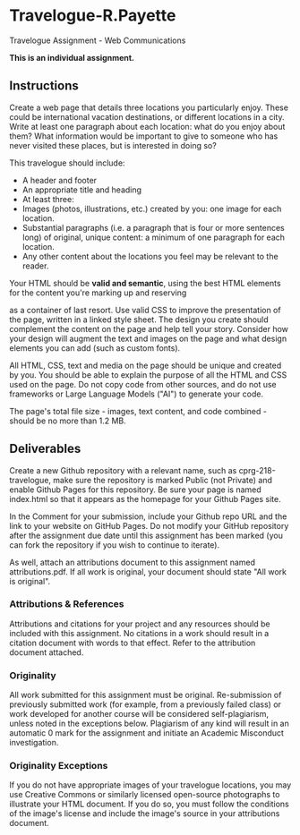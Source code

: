 # Travelogue-R.Payette
Travelogue Assignment - Web Communications 

**This is an individual assignment.**

## Instructions

Create a web page that details three locations you particularly enjoy. These could be international vacation destinations, or different locations in a city. Write at least one paragraph about each location: what do you enjoy about them? What information would be important to give to someone who has never visited these places, but is interested in doing so?

This travelogue should include:

- A header and footer
- An appropriate title and heading
- At least three:
- Images (photos, illustrations, etc.) created by you: one image for each location.
- Substantial paragraphs (i.e. a paragraph that is four or more sentences long) of original, unique content: a minimum of one paragraph for each location.
- Any other content about the locations you feel may be relevant to the reader.

Your HTML should be **valid and semantic**, using the best HTML elements for the content you're marking up and reserving <div> as a container of last resort. Use valid CSS to improve the presentation of the page, written in a linked style sheet. The design you create should complement the content on the page and help tell your story. Consider how your design will augment the text and images on the page and what design elements you can add (such as custom fonts).

All HTML, CSS, text and media on the page should be unique and created by you. You should be able to explain the purpose of all the HTML and CSS used on the page. Do not copy code from other sources, and do not use frameworks or Large Language Models ("AI") to generate your code.

The page's total file size - images, text content, and code combined - should be no more than 1.2 MB.

## Deliverables
Create a new Github repository with a relevant name, such as cprg-218-travelogue, make sure the repository is marked Public (not Private) and enable Github Pages for this repository. Be sure your page is named index.html so that it appears as the homepage for your Github Pages site.

In the Comment for your submission, include your Github repo URL and the link to your website on GitHub Pages. Do not modify your GitHub repository after the assignment due date until this assignment has been marked (you can fork the repository if you wish to continue to iterate).

As well, attach an attributions document to this assignment named attributions.pdf. If all work is original, your document should state "All work is original".

### Attributions & References
Attributions and citations for your project and any resources should be included with this assignment. No citations in a work should result in a citation document with words to that effect. Refer to the attribution document attached. 

### Originality
All work submitted for this assignment must be original. Re-submission of previously submitted work (for example, from a previously failed class) or work developed for another course will be considered self-plagiarism, unless noted in the exceptions below. Plagiarism of any kind will result in an automatic 0 mark for the assignment and initiate an Academic Misconduct investigation.

### Originality Exceptions
If you do not have appropriate images of your travelogue locations, you may use Creative Commons or similarly licensed open-source photographs to illustrate your HTML document. If you do so, you must follow the conditions of the image's license and include the image's source in your attributions document.